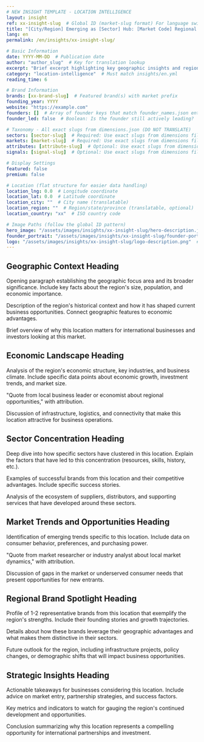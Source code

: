 ```yaml
---
# NEW INSIGHT TEMPLATE - LOCATION INTELLIGENCE
layout: insight
ref: xx-insight-slug  # Global ID (market-slug format) For language switcher
title: "[City/Region] Emerging as [Sector] Hub: [Market Code] Regional Analysis"
lang: en
permalink: /en/insights/xx-insight-slug/

# Basic Information
date: YYYY-MM-DD  # Publication date
author: "author_slug"  # Key for translation lookup
excerpt: "Brief excerpt highlighting key geographic insights and regional trends (1-2 sentences)"
category: "location-intelligence"  # Must match insights/en.yml
reading_time: 6

# Brand Information
brands: [xx-brand-slug]  # Featured brand(s) with market prefix
founding_year: YYYY
website: "https://example.com"
founders: []  # Array of founder keys that match founder_names.json entries
founder_led: false  # Boolean: Is the founder still actively leading?

# Taxonomy - All exact slugs from dimensions.json (DO NOT TRANSLATE)
sectors: [sector-slug]  # Required: Use exact slugs from dimensions file
markets: [market-slug]  # Required: Use exact slugs from dimensions file
attributes: [attribute-slug]  # Optional: Use exact slugs from dimensions file
signals: [signal-slug]  # Optional: Use exact slugs from dimensions file

# Display Settings
featured: false
premium: false

# Location (flat structure for easier data handling)
location_lng: 0.0  # Longitude coordinate
location_lat: 0.0  # Latitude coordinate  
location_city: ""  # City name (translatable)
location_region: ""  # Region/state/province (translatable, optional)
location_country: "xx"  # ISO country code 

# Image Paths (follow the global ID pattern)
hero_image: "/assets/images/insights/xx-insight-slug/hero-description.jpg"
founder_portrait: "/assets/images/insights/xx-insight-slug/founder-portrait.jpg"  # Optional
logo: "/assets/images/insights/xx-insight-slug/logo-description.png"  # Optional
---
```


## Geographic Context Heading

Opening paragraph establishing the geographic focus area and its broader significance. Include key facts about the region's size, population, and economic importance.

Description of the region's historical context and how it has shaped current business opportunities. Connect geographic features to economic advantages.

Brief overview of why this location matters for international businesses and investors looking at this market.

## Economic Landscape Heading

Analysis of the region's economic structure, key industries, and business climate. Include specific data points about economic growth, investment trends, and market size.

"Quote from local business leader or economist about regional opportunities," with attribution.

Discussion of infrastructure, logistics, and connectivity that make this location attractive for business operations.

## Sector Concentration Heading

Deep dive into how specific sectors have clustered in this location. Explain the factors that have led to this concentration (resources, skills, history, etc.).

Examples of successful brands from this location and their competitive advantages. Include specific success stories.

Analysis of the ecosystem of suppliers, distributors, and supporting services that have developed around these sectors.

## Market Trends and Opportunities Heading

Identification of emerging trends specific to this location. Include data on consumer behavior, preferences, and purchasing power.

"Quote from market researcher or industry analyst about local market dynamics," with attribution.

Discussion of gaps in the market or underserved consumer needs that present opportunities for new entrants.

## Regional Brand Spotlight Heading

Profile of 1-2 representative brands from this location that exemplify the region's strengths. Include their founding stories and growth trajectories.

Details about how these brands leverage their geographic advantages and what makes them distinctive in their sectors.

Future outlook for the region, including infrastructure projects, policy changes, or demographic shifts that will impact business opportunities.

## Strategic Insights Heading

Actionable takeaways for businesses considering this location. Include advice on market entry, partnership strategies, and success factors.

Key metrics and indicators to watch for gauging the region's continued development and opportunities.

Conclusion summarizing why this location represents a compelling opportunity for international partnerships and investment.